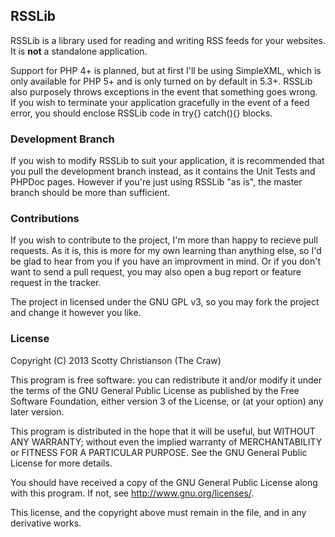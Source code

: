 ## RSSLib

RSSLib is a library used for reading and writing RSS feeds for your websites. It is **not** a standalone application.

Support for PHP 4+ is planned, but at first I'll be using SimpleXML, which is only available for PHP 5+ and is only turned on by default in 5.3+. RSSLib also purposely throws exceptions in the event that something goes wrong. If you wish to terminate your application gracefully in the event of a feed error, you should enclose RSSLib code in try{} catch(){} blocks.

### Development Branch

If you wish to modify RSSLib to suit your application, it is recommended that you pull the development branch instead, as it contains the Unit Tests and PHPDoc pages. However if you're just using RSSLib "as is", the master branch should be more than sufficient.

### Contributions

If you wish to contribute to the project, I'm more than happy to recieve pull requests. As it is, this is more for my own learning than anything else, so I'd be glad to hear from you if you have an improvment in mind. Or if you don't want to send a pull request, you may also open a bug report or feature request in the tracker.

The project in licensed under the GNU GPL v3, so you may fork the project and change it however you like.

### License

Copyright (C) 2013 Scotty Christianson (The Craw)

This program is free software: you can redistribute it and/or modify
it under the terms of the GNU General Public License as published by
the Free Software Foundation, either version 3 of the License, or
(at your option) any later version.

This program is distributed in the hope that it will be useful,
but WITHOUT ANY WARRANTY; without even the implied warranty of
MERCHANTABILITY or FITNESS FOR A PARTICULAR PURPOSE.  See the
GNU General Public License for more details.

You should have received a copy of the GNU General Public License
along with this program.  If not, see <http://www.gnu.org/licenses/>.

This license, and the copyright above must remain in the file, and in
any derivative works.
